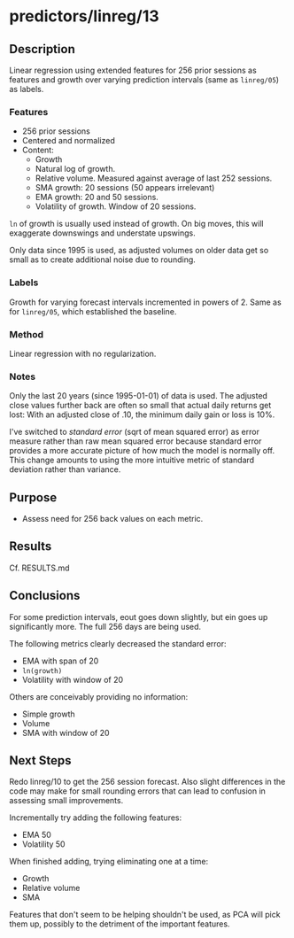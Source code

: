 predictors/linreg/13
===
Description
--
Linear regression using extended features for
256 prior sessions as features and growth over varying prediction
intervals (same as `linreg/05`) as labels.

### Features

-   256 prior sessions
-   Centered and normalized
-   Content:
    -   Growth
    -   Natural log of growth.
    -   Relative volume. Measured against average of last 252 sessions.
    -   SMA growth: 20 sessions (50 appears irrelevant)
    -   EMA growth: 20 and 50 sessions.
    -   Volatility of growth. Window of 20 sessions.

`ln` of growth is usually used instead of growth. On big moves,
this will exaggerate downswings and understate upswings.
   
Only data since 1995 is used, as adjusted volumes on older data get so
small as to create additional noise due to rounding.

### Labels
Growth for varying forecast intervals incremented in powers of 2.
Same as for `linreg/05`, which established the baseline.

### Method
Linear regression with no regularization.

### Notes
Only the last 20 years (since 1995-01-01) of data is used. The 
adjusted close values further back are often so small that actual
daily returns get lost: With an adjusted close of .10, the minimum
daily gain or loss is 10%.

I've switched to *standard error* (sqrt of mean squared error) as error measure rather
than raw mean squared error because standard error provides a more accurate picture
of how much the model is normally off. This change amounts to using 
the more intuitive metric of standard deviation
rather than variance.

Purpose
---
-   Assess need for 256 back values on each metric.

Results
--
Cf. RESULTS.md

Conclusions
--
For some prediction intervals, eout goes down slightly, but ein goes
up significantly more. The full 256 days are being used.

The following metrics clearly decreased the standard error:
-   EMA with span of 20
-   `ln(growth)`
-   Volatility with window of 20

Others are conceivably providing no information:
-   Simple growth
-   Volume
-   SMA with window of 20

Next Steps
--
Redo linreg/10 to get the 256 session forecast. Also slight differences
in the code may make for small rounding errors that can lead to 
confusion in assessing small improvements.

Incrementally try adding the following features:
-   EMA 50
-   Volatility 50

When finished adding, trying eliminating one at a time:
-   Growth
-   Relative volume
-   SMA

Features that don't seem to be helping shouldn't be used, as PCA
will pick them up, possibly to the detriment of the important
features.
